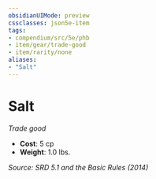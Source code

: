 ```yaml
---
obsidianUIMode: preview
cssclasses: json5e-item
tags:
- compendium/src/5e/phb
- item/gear/trade-good
- item/rarity/none
aliases: 
- "Salt"
---
```

# Salt
*Trade good*  

- **Cost**: 5 cp
- **Weight**: 1.0 lbs.

*Source: SRD 5.1 and the Basic Rules (2014)*